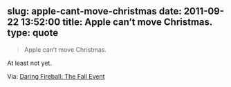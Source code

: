 slug: apple-cant-move-christmas
date: 2011-09-22 13:52:00
title: Apple can’t move Christmas.
type: quote
---

> Apple can’t move Christmas.

At least not yet.

 Via: [Daring Fireball: The Fall Event](http://daringfireball.net/2011/09/fall_event)
